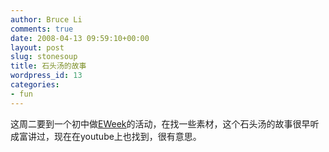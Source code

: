```yaml
---
author: Bruce Li
comments: true
date: 2008-04-13 09:59:10+00:00
layout: post
slug: stonesoup
title: 石头汤的故事
wordpress_id: 13
categories:
- fun
---
```


  

这周二要到一个初中做[EWeek](http://eweek.org/)的活动，在找一些素材，这个石头汤的故事很早听成富讲过，现在在youtube上也找到，很有意思。



